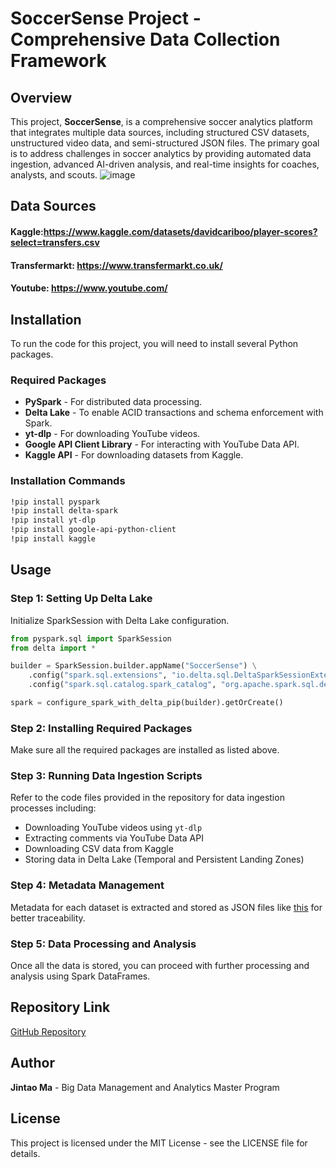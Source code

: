 # SoccerSense Project - Comprehensive Data Collection Framework

## Overview
This project, **SoccerSense**, is a comprehensive soccer analytics platform that integrates multiple data sources, including structured CSV datasets, unstructured video data, and semi-structured JSON files. The primary goal is to address challenges in soccer analytics by providing automated data ingestion, advanced AI-driven analysis, and real-time insights for coaches, analysts, and scouts.
![image](https://github.com/user-attachments/assets/26124c78-6bf3-428d-91c1-f939ba7eb358)


## Data Sources
#### Kaggle:https://www.kaggle.com/datasets/davidcariboo/player-scores?select=transfers.csv
#### Transfermarkt: https://www.transfermarkt.co.uk/
#### Youtube: https://www.youtube.com/


## Installation
To run the code for this project, you will need to install several Python packages.

### Required Packages
- **PySpark** - For distributed data processing.
- **Delta Lake** - To enable ACID transactions and schema enforcement with Spark.
- **yt-dlp** - For downloading YouTube videos.
- **Google API Client Library** - For interacting with YouTube Data API.
- **Kaggle API** - For downloading datasets from Kaggle.

### Installation Commands
```bash
!pip install pyspark
!pip install delta-spark
!pip install yt-dlp
!pip install google-api-python-client
!pip install kaggle
```

## Usage
### Step 1: Setting Up Delta Lake
Initialize SparkSession with Delta Lake configuration.
```python
from pyspark.sql import SparkSession
from delta import *

builder = SparkSession.builder.appName("SoccerSense") \
    .config("spark.sql.extensions", "io.delta.sql.DeltaSparkSessionExtension") \
    .config("spark.sql.catalog.spark_catalog", "org.apache.spark.sql.delta.catalog.DeltaCatalog")

spark = configure_spark_with_delta_pip(builder).getOrCreate()
```

### Step 2: Installing Required Packages
Make sure all the required packages are installed as listed above.

### Step 3: Running Data Ingestion Scripts
Refer to the code files provided in the repository for data ingestion processes including:
- Downloading YouTube videos using `yt-dlp`
- Extracting comments via YouTube Data API
- Downloading CSV data from Kaggle
- Storing data in Delta Lake (Temporal and Persistent Landing Zones)

### Step 4: Metadata Management
Metadata for each dataset is extracted and stored as JSON files like [this](https://drive.google.com/file/d/1-bpG7PXG4g9iOmyarzcFx6-lrkD2qp58/view?usp=sharing) for better traceability.

### Step 5: Data Processing and Analysis
Once all the data is stored, you can proceed with further processing and analysis using Spark DataFrames.

## Repository Link
[GitHub Repository](https://github.com/woshimajintao/BDM-Project)

## Author
**Jintao Ma** - Big Data Management and Analytics Master Program

## License
This project is licensed under the MIT License - see the LICENSE file for details.

